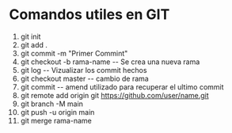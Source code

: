 # Comandos utiles en GIT
1. git init 
2. git add .
3. git commit -m "Primer Commint"
4. git checkout -b rama-name -- Se crea una nueva rama 
9. git log -- Vizualizar los commit hechos
10.  git checkout master -- cambio de rama
11. git commit -- amend utilizado para recuperar el ultimo commit 
12. git remote add origin git https://github.com/user/name.git
13. git branch -M main 
14. git push -u origin main
15. git merge rama-name

